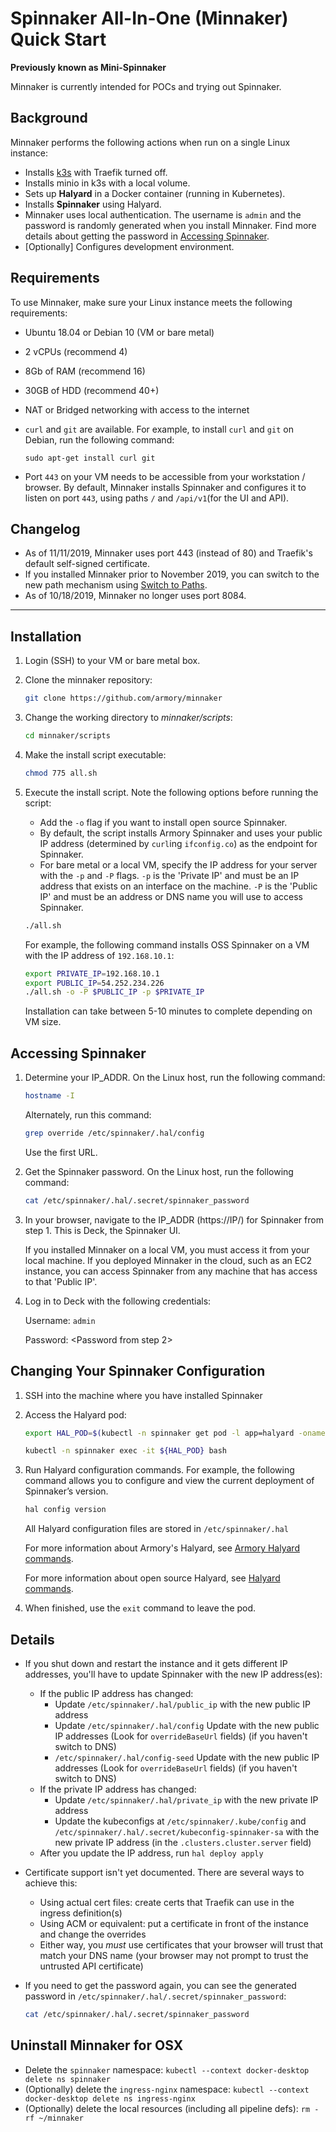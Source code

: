 # Spinnaker All-In-One (Minnaker) Quick Start

**Previously known as Mini-Spinnaker**

Minnaker is currently intended for POCs and trying out Spinnaker.

## Background

Minnaker performs the following actions when run on a single Linux instance:

* Installs [k3s](http://rancher.com) with Traefik turned off.
* Installs minio in k3s with a local volume.
* Sets up **Halyard** in a Docker container (running in Kubernetes).
* Installs **Spinnaker** using Halyard.
* Minnaker uses local authentication. The username is `admin` and the password is randomly generated when you install Minnaker. Find more details about getting the password in [Accessing Spinnaker](#accessing-spinnaker).
* [Optionally] Configures development environment.

## Requirements

To use Minnaker, make sure your Linux instance meets the following requirements:

* Ubuntu 18.04 or Debian 10 (VM or bare metal)
* 2 vCPUs (recommend 4)
* 8Gb of RAM (recommend 16)
* 30GB of HDD (recommend 40+)
* NAT or Bridged networking with access to the internet
* `curl` and `git` are available. For example, to install `curl` and `git` on Debian, run the following command:
  
    ```
    sudo apt-get install curl git
    ```

* Port `443` on your VM needs to be accessible from your workstation / browser. By default, Minnaker installs Spinnaker and configures it to listen on port `443`, using paths `/` and `/api/v1`(for the UI and API).


## Changelog 

* As of 11/11/2019, Minnaker uses port 443 (instead of 80) and Traefik's default self-signed certificate.
* If you installed Minnaker prior to November 2019, you can switch to the new path mechanism using [Switch to Paths](switch_to_paths.md).
* As of 10/18/2019, Minnaker no longer uses port 8084.

---

## Installation

1. Login (SSH) to your VM or bare metal box.
2. Clone the minnaker repository:

    ```bash
    git clone https://github.com/armory/minnaker
    ```

3. Change the working directory to _minnaker/scripts_:

    ```bash
    cd minnaker/scripts
    ```

4. Make the install script executable:

    ```bash
    chmod 775 all.sh
    ```

5. Execute the install script. Note the following options before running the script:
     * Add the `-o` flag if you want to install open source Spinnaker.
     * By default, the script installs Armory Spinnaker and uses your public IP address (determined by `curl`ing `ifconfig.co`) as the endpoint for Spinnaker.
     * For bare metal or a local VM, specify the IP address for your server with the `-p` and `-P` flags. `-p` is the 'Private IP' and must be an IP address that exists on an interface on the machine. `-P` is the 'Public IP' and must be an address or DNS name you will use to access Spinnaker.

    ```bash
    ./all.sh
    ```

    For example, the following command installs OSS Spinnaker on a VM with the IP address of `192.168.10.1`:

    ```bash
    export PRIVATE_IP=192.168.10.1
    export PUBLIC_IP=54.252.234.226
    ./all.sh -o -P $PUBLIC_IP -p $PRIVATE_IP
    ```

    Installation can take between 5-10 minutes to complete depending on VM size.

## Accessing Spinnaker

1. Determine your IP_ADDR. On the Linux host, run the following command:

    ```bash
    hostname -I
    ```

    Alternately, run this command:

    ```bash
    grep override /etc/spinnaker/.hal/config
    ```

    Use the first URL.

2. Get the Spinnaker password. On the Linux host, run the following command:

    ```bash
    cat /etc/spinnaker/.hal/.secret/spinnaker_password
    ```

3. In your browser, navigate to the IP_ADDR (https://IP/) for Spinnaker from step 1. This is Deck, the Spinnaker UI.
     
     If you installed Minnaker on a local VM, you must access it from your local machine. If you deployed Minnaker in the cloud, such as an EC2 instance, you can access Spinnaker from any machine that has access to that 'Public IP'.

4. Log in to Deck with the following credentials:
   
    Username: `admin`

    Password: <Password from step 2>   

## Changing Your Spinnaker Configuration

1. SSH into the machine where you have installed Spinnaker
2. Access the Halyard pod:

    ```bash
    export HAL_POD=$(kubectl -n spinnaker get pod -l app=halyard -oname | cut -d'/' -f 2)

    kubectl -n spinnaker exec -it ${HAL_POD} bash
    ```

3. Run Halyard configuration commands. For example, the following command allows you to configure and view the current deployment of Spinnaker’s version.

    ```bash
    hal config version
    ```
    All Halyard configuration files are stored in `/etc/spinnaker/.hal`

    For more information about Armory's Halyard, see [Armory Halyard commands](https://docs.armory.io/spinnaker/armory_halyard/).

    For more information about open source Halyard, see [Halyard commands](https://www.spinnaker.io/reference/halyard/commands/).    
  
4. When finished, use the `exit` command to leave the pod.


## Details

* If you shut down and restart the instance and it gets different IP addresses, you'll have to update Spinnaker with the new IP address(es):

  * If the public IP address has changed:
    * Update `/etc/spinnaker/.hal/public_ip` with the new public IP address
    * Update `/etc/spinnaker/.hal/config` Update with the new public IP addresses (Look for `overrideBaseUrl` fields) (if you haven't switch to DNS)
    * `/etc/spinnaker/.hal/config-seed` Update with the new public IP addresses (Look for `overrideBaseUrl` fields) (if you haven't switch to DNS)
  * If the private IP address has changed:
    * Update `/etc/spinnaker/.hal/private_ip` with the new private IP address
    * Update the kubeconfigs at `/etc/spinnaker/.kube/config` and `/etc/spinnaker/.hal/.secret/kubeconfig-spinnaker-sa` with the new private IP address (in the `.clusters.cluster.server` field)
  * After you update the IP address, run `hal deploy apply`

* Certificate support isn't yet documented.  There are several ways to achieve this:
  * Using actual cert files: create certs that Traefik can use in the ingress definition(s)
  * Using ACM or equivalent: put a certificate in front of the instance and change the overrides
  * Either way, you *must* use certificates that your browser will trust that match your DNS name (your browser may not prompt to trust the untrusted API certificate)

* If you need to get the password again, you can see the generated password in `/etc/spinnaker/.hal/.secret/spinnaker_password`:

  ```bash
  cat /etc/spinnaker/.hal/.secret/spinnaker_password
  ```

## Uninstall Minnaker for OSX
* Delete the `spinnaker` namespace: `kubectl --context docker-desktop delete ns spinnaker`
* (Optionally) delete the `ingress-nginx` namespace: `kubectl --context docker-desktop delete ns ingress-nginx`
* (Optionally) delete the local resources (including all pipeline defs): `rm -rf ~/minnaker`